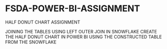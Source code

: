 # FSDA-POWER-BI-ASSIGNMENT
HALF DONUT CHART ASSIGNMENT

JOINING THE TABLES USING LEFT OUTER JOIN IN SNOWFLAKE
CREATE THE HALF DONUT CHART IN POWER BI USING THE CONSTRUCTED TABLE FROM THE SNOWFLAKE
